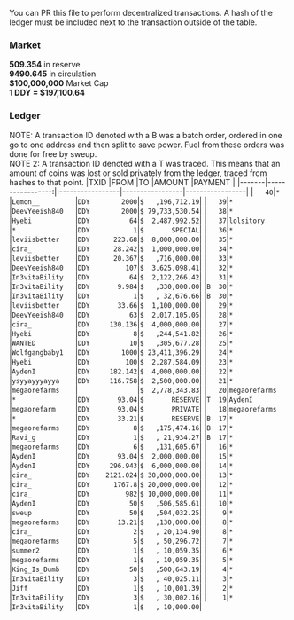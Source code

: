 You can PR this file to perform decentralized transactions. A hash of the ledger must be included next to the transaction outside of the table.
### Market
**509.354** in reserve\
**9490.645** in circulation\
**$100,000,000** Market Cap\
**1 DDY = $197,100.64**

### Ledger
NOTE: A transaction ID denoted with a B was a batch order, ordered in one go to one address and then split to save power. Fuel from these orders was done for free by sweup.\
NOTE 2: A transaction ID denoted with a T was traced. This means that an amount of coins was lost or sold privately from the ledger, traced from hashes to that point.
|TXID   |FROM              |TO                |AMOUNT           |PAYMENT          |
|-------|-----------------:|:-----------------|-----------------|-----------------|
|`   40`|`*               `|`Lemon__         `|`DDY        2000`|`$   ,196,712.19`|
|`   39`|`*               `|`DeevYeeish840   `|`DDY        2000`|`$ 79,733,530.54`|
|`   38`|`*               `|`Hyebi           `|`DDY          64`|`$  2,487,992.52`|
|`   37`|`lolsitory       `|`*               `|`DDY           1`|`$       SPECIAL`|
|`   36`|`*               `|`leviisbetter    `|`DDY      223.68`|`$  8,000,000.00`|
|`   35`|`*               `|`cira_           `|`DDY      28.242`|`$  1,000,000.00`|
|`   34`|`*               `|`leviisbetter    `|`DDY      20.367`|`$   ,716,000.00`|
|`   33`|`*               `|`DeevYeeish840   `|`DDY         107`|`$  3,625,098.41`|
|`   32`|`*               `|`In3vitaBility   `|`DDY          64`|`$  2,122,266.42`|
|`   31`|`*               `|`In3vitaBility   `|`DDY       9.984`|`$   ,330,000.00`|
|`B  30`|`*               `|`In3vitaBility   `|`DDY           1`|`$   , 32,676.66`|
|`B  30`|`*               `|`leviisbetter    `|`DDY       33.66`|`$  1,100,000.00`|
|`   29`|`*               `|`DeevYeeish840   `|`DDY          63`|`$  2,017,105.05`|
|`   28`|`*               `|`cira_           `|`DDY     130.136`|`$  4,000,000.00`|
|`   27`|`*               `|`Hyebi           `|`DDY           8`|`$   ,244,541.82`|
|`   26`|`*               `|`WANTED          `|`DDY          10`|`$   ,305,677.28`|
|`   25`|`*               `|`Wolfgangbaby1   `|`DDY        1000`|`$ 23,411,396.29`|
|`   24`|`*               `|`Hyebi           `|`DDY         100`|`$  2,287,584.09`|
|`   23`|`*               `|`AydenI          `|`DDY     182.142`|`$  4,000,000.00`|
|`   22`|`*               `|`ysyyayyyayya    `|`DDY     116.758`|`$  2,500,000.00`|
|`   21`|`*               `|`megaorefarms    `|`               `|`$  2,778,343.83`|
|`   20`|`megaorefarms    `|`*               `|`DDY       93.04`|`$       RESERVE`|
|`T  19`|`AydenI          `|`megaorefarm     `|`DDY       93.04`|`$       PRIVATE`|
|`   18`|`megaorefarms    `|`*               `|`DDY       33.21`|`$       RESERVE`|
|`B  17`|`*               `|`megaorefarms    `|`DDY           8`|`$   ,175,474.16`|
|`B  17`|`*               `|`Ravi_g          `|`DDY           1`|`$   , 21,934.27`|
|`B  17`|`*               `|`megaorefarms    `|`DDY           6`|`$   ,131,605.67`|
|`   16`|`*               `|`AydenI          `|`DDY       93.04`|`$  2,000,000.00`|
|`   15`|`*               `|`AydenI          `|`DDY     296.943`|`$  6,000,000.00`|
|`   14`|`*               `|`cira_           `|`DDY    2121.024`|`$ 30,000,000.00`|
|`   13`|`*               `|`cira_           `|`DDY      1767.8`|`$ 20,000,000.00`|
|`   12`|`*               `|`cira_           `|`DDY         982`|`$ 10,000,000.00`|
|`   11`|`*               `|`AydenI          `|`DDY          50`|`$   ,506,585.61`|
|`   10`|`*               `|`sweup           `|`DDY          50`|`$   ,504,032.25`|
|`    9`|`*               `|`megaorefarms    `|`DDY       13.21`|`$   ,130,000.00`|
|`    8`|`*               `|`cira_           `|`DDY           2`|`$   , 20,134.90`|
|`    8`|`*               `|`megaorefarms    `|`DDY           5`|`$   , 50,296.72`|
|`    7`|`*               `|`summer2         `|`DDY           1`|`$   , 10,059.35`|
|`    6`|`*               `|`megaorefarms    `|`DDY           1`|`$   , 10,059.35`|
|`    5`|`*               `|`King_Is_Dumb    `|`DDY          50`|`$   ,500,643.19`|
|`    4`|`*               `|`In3vitaBility   `|`DDY           3`|`$   , 40,025.11`|
|`    3`|`*               `|`Jiff            `|`DDY           1`|`$   , 10,001.39`|
|`    2`|`*               `|`In3vitaBility   `|`DDY           3`|`$   , 30,002.16`|
|`    1`|`*               `|`In3vitaBility   `|`DDY           1`|`$   , 10,000.00`|
